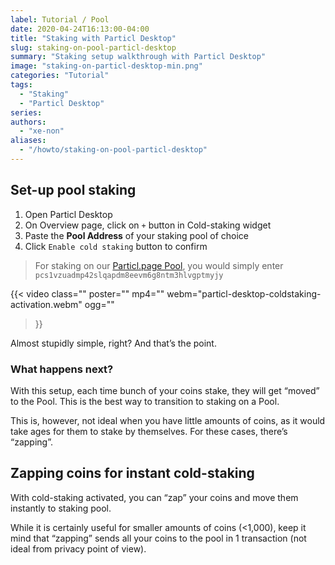 ```yaml
---
label: Tutorial / Pool
date: 2020-04-24T16:13:00-04:00
title: "Staking with Particl Desktop"
slug: staking-on-pool-particl-desktop
summary: "Staking setup walkthrough with Particl Desktop"
image: "staking-on-particl-desktop-min.png"
categories: "Tutorial"
tags:
  - "Staking"
  - "Particl Desktop"
series:
authors:
  - "xe-non"
aliases:
  - "/howto/staking-on-pool-particl-desktop"
---
```


## Set-up pool staking

1. Open Particl Desktop
1. On Overview page, click on `+` button in Cold-staking widget
1. Paste the **Pool Address** of your staking pool of choice
1. Click `Enable cold staking` button to confirm

> For staking on our [Particl.page Pool](https://pool.particl.page), you would simply enter `pcs1vzuadmp42slqapdm8eevm6g8ntm3hlvgptmyjy`

{{< video
  class=""
  poster=""
  mp4=""
  webm="particl-desktop-coldstaking-activation.webm"
  ogg=""
>}}

Almost stupidly simple, right? And that’s the point.


### What happens next?

With this setup, each time bunch of your coins stake, they will get “moved” to the Pool. This is the best way to transition to staking on a Pool.

This is, however, not ideal when you have little amounts of coins, as it would take ages for them to stake by themselves. For these cases, there’s “zapping”.


## Zapping coins for instant cold-staking

With cold-staking activated, you can “zap” your coins and move them instantly to staking pool.

While it is certainly useful for smaller amounts of coins (<1,000), keep it mind that “zapping” sends all your coins to the pool in 1 transaction (not ideal from privacy point of view).

